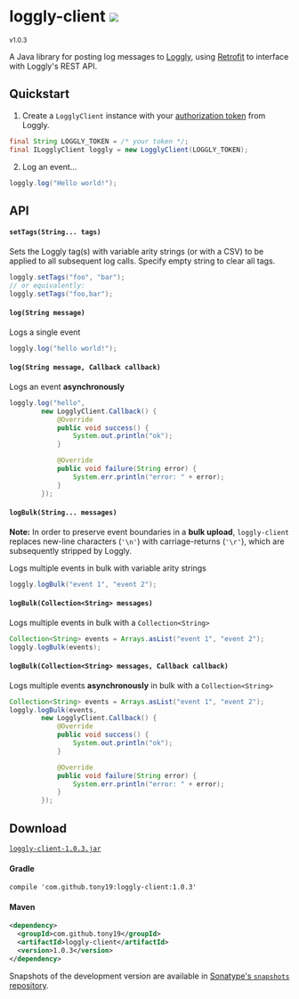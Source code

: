 <h1>loggly-client <a href='https://tony19.ci.cloudbees.com/job/loggly-client/'><a href='https://tony19.ci.cloudbees.com/job/loggly-client/job/loggly-client-SNAPSHOT/'><img src='https://tony19.ci.cloudbees.com/buildStatus/icon?job=loggly-client/loggly-client-SNAPSHOT'></a></a></h1>
<sup>v1.0.3</sup>

A Java library for posting log messages to [Loggly][1], using [Retrofit][2] to interface with Loggly's REST API.


Quickstart
----------
1. Create a `LogglyClient` instance with your [authorization token][4] from Loggly.
 ```java
final String LOGGLY_TOKEN = /* your token */;
final ILogglyClient loggly = new LogglyClient(LOGGLY_TOKEN);
```

2. Log an event...
 ```java
 loggly.log("Hello world!");
```



API
---

#### `setTags(String... tags)`

Sets the Loggly tag(s) with variable arity strings (or with a CSV) to be applied to all subsequent log calls. Specify empty string to clear all tags.

```java
loggly.setTags("foo", "bar");
// or equivalently:
loggly.setTags("foo,bar");
```

#### `log(String message)`

Logs a single event

```java
loggly.log("hello world!");
```


#### `log(String message, Callback callback)`

Logs an event **asynchronously**

```java
loggly.log("hello",
        new LogglyClient.Callback() {
            @Override
            public void success() {
                System.out.println("ok");
            }

            @Override
            public void failure(String error) {
                System.err.println("error: " + error);
            }
        });
 ```

#### `logBulk(String... messages)`
**Note:** In order to preserve event boundaries in a **bulk upload**, `loggly-client` replaces new-line characters (`'\n'`) with carriage-returns (`'\r'`), which are subsequently stripped by Loggly.

Logs multiple events in bulk with variable arity strings

 ```java
 loggly.logBulk("event 1", "event 2");
 ```


#### `logBulk(Collection<String> messages)`

Logs multiple events in bulk with a `Collection<String>`

 ```java
Collection<String> events = Arrays.asList("event 1", "event 2");
loggly.logBulk(events);
```


#### `logBulk(Collection<String> messages, Callback callback)`

Logs multiple events **asynchronously** in bulk with a `Collection<String>`

```java
Collection<String> events = Arrays.asList("event 1", "event 2");
loggly.logBulk(events,
        new LogglyClient.Callback() {
            @Override
            public void success() {
                System.out.println("ok");
            }

            @Override
            public void failure(String error) {
                System.err.println("error: " + error);
            }
        });
 ```


Download
--------

[`loggly-client-1.0.3.jar`][5]

#### Gradle

```
compile 'com.github.tony19:loggly-client:1.0.3'
```

#### Maven

```xml
<dependency>
  <groupId>com.github.tony19</groupId>
  <artifactId>loggly-client</artifactId>
  <version>1.0.3</version>
</dependency>
```

Snapshots of the development version are available in [Sonatype's `snapshots` repository][3].


[1]: http://loggly.com
[2]: http://square.github.io/retrofit/
[3]: https://oss.sonatype.org/content/repositories/snapshots/com/github/tony19/loggly-client/
[4]: https://www.loggly.com/docs/customer-token-authentication-token/
[5]: http://goo.gl/l3ScQv
